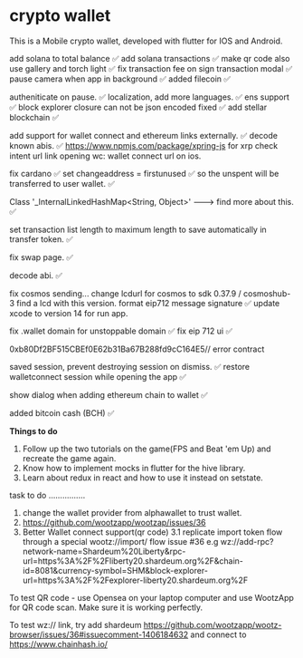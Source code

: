 # crypto wallet

This is a Mobile crypto wallet, developed with flutter for IOS and Android.

add solana to total balance ✅
add solana transactions ✅
make qr code also use gallery and torch light ✅
fix transaction fee on sign transaction modal ✅
pause camera when app in background ✅
added filecoin ✅

autheniticate on pause. ✅
localization, add more languages. ✅
ens support ✅
block explorer closure can not be json encoded fixed ✅
add stellar blockchain ✅

add support for wallet connect and ethereum links externally. ✅
decode known abis. ✅
https://www.npmjs.com/package/xpring-js for xrp
check intent url link opening wc: wallet connect url on ios.

fix cardano ✅
set changeaddress = firstunused ✅
so the unspent will be transferred to user wallet. ✅

Class '\_InternalLinkedHashMap<String, Object>' ---> find more about this. ✅

set transaction list length to maximum length to save automatically in transfer token. ✅

fix swap page. ✅

decode abi. ✅

fix cosmos sending...
change lcdurl for cosmos to sdk 0.37.9 / cosmoshub-3
find a lcd with this version.
format eip712 message signature ✅
update xcode to version 14 for run app.

fix .wallet domain for unstoppable domain ✅
fix eip 712 ui ✅

0xb80Df2BF515CBEf0E62b31Ba67B288fd9cC164E5// error contract

saved session, prevent destroying session on dismiss. ✅
restore walletconnect session while opening the app ✅

show dialog when adding ethereum chain to wallet ✅

added bitcoin cash (BCH) ✅

**Things to do**
1. Follow up the two tutorials on the game(FPS and Beat 'em Up) and recreate the game again.
2. Know how to implement mocks in flutter for the hive library.
3. Learn about redux in react and how to use it instead on setstate.


<!-- hive_test: ^1.0.1 -->

task to do
................
1. change the wallet provider from alphawallet to trust wallet.
2. https://github.com/wootzapp/wootzap/issues/36
3. Better Wallet connect support(qr code)
 3.1  replicate import token flow through a special wootz://import/ flow issue #36
 e.g wz://add-rpc?network-name=Shardeum%20Liberty&rpc-url=https%3A%2F%2Fliberty20.shardeum.org%2F&chain-id=8081&currency-symbol=SHM&block-explorer-url=https%3A%2F%2Fexplorer-liberty20.shardeum.org%2F


To test QR code - use Opensea on your laptop computer and use WootzApp for QR code scan. Make sure it is working perfectly.

To test wz:// link, try add shardeum https://github.com/wootzapp/wootz-browser/issues/36#issuecomment-1406184632 and connect to https://www.chainhash.io/
